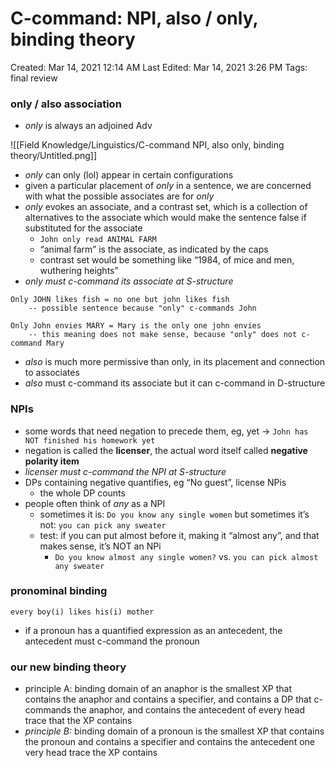 # C-command: NPI, also / only,  binding theory

Created: Mar 14, 2021 12:14 AM
Last Edited: Mar 14, 2021 3:26 PM
Tags: final review

### only / also association

- *only* is always an adjoined Adv

![[Field Knowledge/Linguistics/C-command NPI, also only, binding theory/Untitled.png]]

- *only* can only (lol) appear in certain configurations
- given a particular placement of *only* in a sentence, we are concerned with what the possible associates are for *only*
- *only* evokes an associate, and a contrast set, which is a collection of alternatives to the associate which would make the sentence false if substituted for the associate
    - `John only read ANIMAL FARM`
    - “animal farm” is the associate, as indicated by the caps
    - contrast set would be something like “1984, of mice and men, wuthering heights”
- *only* *must c-command its associate at S-structure*

```
Only JOHN likes fish = no one but john likes fish
	-- possible sentence because "only" c-commands John

Only John envies MARY = Mary is the only one john envies
	-- this meaning does not make sense, because "only" does not c-command Mary

```

- *also* is much more permissive than only, in its placement and connection to associates
- *also* must c-command its associate but it can c-command in D-structure

### NPIs

- some words that need negation to precede them, eg, yet -> `John has NOT finished his homework yet`
- negation is called the **licenser**, the actual word itself called **negative polarity item**
- *licenser must c-command the NPI at S-structure*
- DPs containing negative quantifies, eg “No guest”, license NPis
    - the whole DP counts
- people often think of *any* as a NPI
    - sometimes it is: `Do you know any single women` but sometimes it’s not: `you can pick any sweater`
    - test: if you can put almost before it, making it “almost any”, and that makes sense, it’s NOT an NPi
        - `Do you know almost any single women?` vs. `you can pick almost any sweater`

### pronominal binding

`every boy(i) likes his(i) mother`

- if a pronoun has a quantified expression as an antecedent, the antecedent must c-command the pronoun

### our new binding theory

- principle A: binding domain of an anaphor is the smallest XP that contains the anaphor and contains a specifier, and contains a DP that c-commands the anaphor, and contains the antecedent of every head trace that the XP contains
- *principle B:* binding domain of a pronoun is the smallest XP that contains the pronoun and contains a specifier and contains the antecedent one very head trace the XP contains